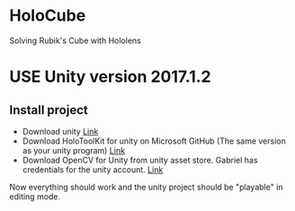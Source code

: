 # HoloCube
Solving  Rubik's Cube with Hololens

# USE Unity version 2017.1.2 

## Install project

  * Download unity  [Link](https://unity3d.com/get-unity/download/archive)
  * Download HoloToolKit for unity on Microsoft GitHub (The same version as your unity program) [Link](https://github.com/Microsoft/MixedRealityToolkit-Unity/releases)
  * Download OpenCV for Unity from unity asset store. Gabriel has credentials for the unity account. [Link](https://assetstore.unity.com/packages/tools/integration/opencv-for-unity-21088)

Now everything should work and the unity project should be "playable" in editing mode.
